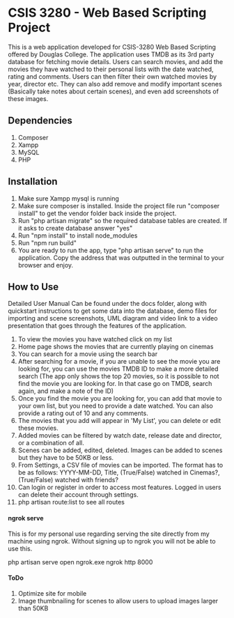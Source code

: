 # CSIS 3280 - Web Based Scripting Project

This is a web application developed for CSIS-3280 Web Based Scripting offered by Douglas College. The application uses TMDB as its 3rd party database for fetching movie details. Users can search movies, and add the movies they have watched to their personal lists with the date watched, rating and comments. Users can then filter their own watched movies by year, director etc. They can also add remove and modify important scenes (Basically take notes about certain scenes), and even add screenshots of these images. 

## Dependencies
1. Composer
2. Xampp
3. MySQL
4. PHP

## Installation
1. Make sure Xampp mysql is running
2. Make sure composer is installed. Inside the project file run "composer install" to get the vendor folder back inside the project.
3. Run "php artisan migrate" so the required database tables are created. If it asks to create database answer "yes"
4. Run "npm install" to install node_modules
5. Run "npm run build"
6. You are ready to run the app, type "php artisan serve" to run the application. Copy the address that was outputted in the terminal to your browser and enjoy.

## How to Use
Detailed User Manual Can be found under the docs folder, along with quickstart instructions to get some data into the database, demo files for importing and scene screenshots, UML diagram and video link to a video presentation that goes through the features of the application.

1. To view the movies you have watched click on my list
2. Home page shows the movies that are currently playing on cinemas
3. You can search for a movie using the search bar
4. After searching for a movie, if you are unable to see the movie you are looking for, you can use the movies TMDB ID to make a more detailed search (The app only shows the top 20 movies, so it is possible to not find the movie you are looking for. In that case go on TMDB, search again, and make a note of the ID)
5. Once you find the movie you are looking for, you can add that movie to your own list, but you need to provide a date watched. You can also provide a rating out of 10 and any comments.
6. The movies that you add will appear in 'My List', you can delete or edit these movies.
7. Added movies can be filtered by watch date, release date and director, or a combination of all.
8. Scenes can be added, edited, deleted. Images can be added to scenes but they have to be 50KB or less.
9. From Settings, a CSV file of movies can be imported. The format has to be as follows:
YYYY-MM-DD, Title, (True/False) watched in Cinemas?, (True/False) watched with friends?
10. Can login or register in order to access most features. Logged in users can delete their account through settings.
11. php artisan route:list to see all routes

#### ngrok serve
This is for my personal use regarding serving the site directly from my machine using ngrok. Without signing up to ngrok you will not be able to use this.

php artisan serve
open ngrok.exe
ngrok http 8000

#### ToDo
1. Optimize site for mobile
2. Image thumbnailing for scenes to allow users to upload images larger than 50KB